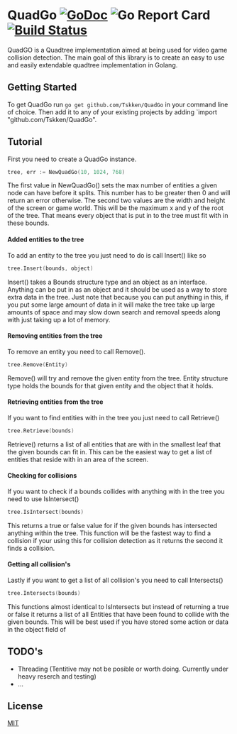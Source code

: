 # QuadGo [![GoDoc](https://godoc.org/github.com/Tskken/QuadGo?status.svg)](https://godoc.org/github.com/Tskken/QuadGo) ![Go Report Card](https://goreportcard.com/badge/github.com/Tskken/QuadGo) [![Build Status](https://travis-ci.org/Tskken/QuadGo.svg?branch=master)](https://travis-ci.org/Tskken/QuadGo)

QuadGO is a Quadtree implementation aimed at being used for video game collision detection.
The main goal of this library is to create an easy to use and easily extendable quadtree implementation
in Golang.

## Getting Started
To get QuadGo run  `go get github.com/Tskken/QuadGo` in your command line of choice.
Then add it to any of your existing projects by adding `import "github.com/Tskken/QuadGo".

## Tutorial

First you need to create a QuadGo instance.

```go
tree, err := NewQuadGo(10, 1024, 768)
```

The first value in NewQuadGo() sets the max number of entities a given node can have
before it splits. This number has to be greater then 0 and will return an error otherwise.
The second two values are the width and height of the screen or game world. This will be the maximum x and y
of the root of the tree. That means every object that is put in to the tree must fit with in these bounds.

#### Added entities to the tree

To add an entity to the tree you just need to do is call Insert() like so

```go
tree.Insert(bounds, object)
```

Insert() takes a Bounds structure type and an object as an interface. Anything can be put in
as an object and it should be used as a way to store extra data in the tree. Just note that
because you can put anything in this, if you put some large amount of data in it will make
the tree take up large amounts of space and may slow down search and removal speeds along with
just taking up a lot of memory.

#### Removing entities from the tree

To remove an entity you need to call Remove().

```go
tree.Remove(Entity)
```

Remove() will try and remove the given entity from the tree. Entity structure type
holds the bounds for that given entity and the object that it holds.

#### Retrieving entities from the tree

If you want to find entities with in the tree you just need to call Retrieve()

```go
tree.Retrieve(bounds)
```

Retrieve() returns a list of all entities that are with in the smallest leaf that the given
bounds can fit in. This can be the easiest way to get a list of entities that reside with in
an area of the screen.

#### Checking for collisions

If you want to check if a bounds collides with anything with in the tree you need to use IsIntersect()

```go
tree.IsIntersect(bounds)
```

This returns a true or false value for if the given bounds has intersected anything within
the tree. This function will be the fastest way to find a collision if your using this for
collision detection as it returns the second it finds a collision.

#### Getting all collision's

Lastly if you want to get a list of all collision's you need to call Intersects()

```go
tree.Intersects(bounds)
```

This functions almost identical to IsIntersects but instead of returning a true or false
it returns a list of all Entities that have been found to collide with the given bounds.
This will be best used if you have stored some action or data in the object field of 

## TODO's

- Threading (Tentitive may not be posible or worth doing. Currently under heavy reserch and testing)
- ...

## License

[MIT](LICENSE)
